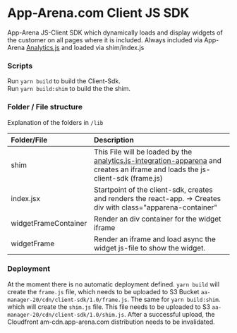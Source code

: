 App-Arena.com Client JS SDK
=============================

App-Arena JS-Client SDK which dynamically loads and display widgets of the customer on all pages where it is included.
Always included via App-Arena [Analytics.js](https://github.com/apparena/analytics.js#analyticsjs) and loaded via shim/index.js

### Scripts
Run `yarn build` to build the Client-Sdk.  
Run `yarn build:shim` to build the the shim.

### Folder / File structure

Explanation of the folders in `/lib`

| Folder/File          | Description                                                                                                                                                                                            |
|:---------------------|:-------------------------------------------------------------------------------------------------------------------------------------------------------------------------------------------------------|
| shim                 | This File will be loaded by the [analytics.js-integration-apparena](https://github.com/apparena/analytics.js-integration-apparena#readme) and creates an iframe and loads the js-client-sdk (frame.js) |
| index.jsx            | Startpoint of the client-sdk, creates and renders the react-app. -> Creates div with class="apparena-container"                                                                                        |
| widgetFrameContainer | Render an div container for the widget iframe                                                                                                                                                          |
| widgetFrame          | Render an iframe and load async the widget js-file to show the widget.                                                                                                                                 |

### Deployment
 
At the moment there is no automatic deployment defined. `yarn build` will create the `frame.js` file, which needs to be uploaded to S3 Bucket `aa-manager-20/cdn/client-sdk/1.0/frame.js`.
The same for `yarn build:shim`. which will create the `shim.js` file. This file needs to be uploaded to S3 `aa-manager-20/cdn/client-sdk/1.0/shim.js`.
After a successful upload, the Cloudfront am-cdn.app-arena.com distribution needs to be invalidated.
